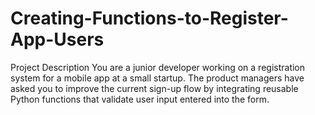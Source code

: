 # Creating-Functions-to-Register-App-Users
Project Description You are a junior developer working on a registration system for a mobile app at a small startup. The product managers have asked you to improve the current sign-up flow by integrating reusable Python functions that validate user input entered into the form.
